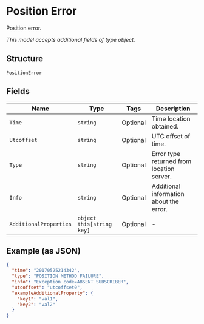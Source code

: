 
# Position Error

Position error.

*This model accepts additional fields of type object.*

## Structure

`PositionError`

## Fields

| Name | Type | Tags | Description |
|  --- | --- | --- | --- |
| `Time` | `string` | Optional | Time location obtained. |
| `Utcoffset` | `string` | Optional | UTC offset of time. |
| `Type` | `string` | Optional | Error type returned from location server. |
| `Info` | `string` | Optional | Additional information about the error. |
| `AdditionalProperties` | `object this[string key]` | Optional | - |

## Example (as JSON)

```json
{
  "time": "20170525214342",
  "type": "POSITION METHOD FAILURE",
  "info": "Exception code=ABSENT SUBSCRIBER",
  "utcoffset": "utcoffset0",
  "exampleAdditionalProperty": {
    "key1": "val1",
    "key2": "val2"
  }
}
```

